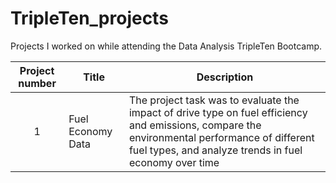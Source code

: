 # TripleTen_projects
Projects I worked on while attending the Data Analysis TripleTen Bootcamp.


| Project number | Title | Description |
| :-----------: | ----------- |----------- |
| 1 | Fuel Economy Data| The project task was to evaluate the impact of drive type on fuel efficiency and emissions, compare the environmental performance of different fuel types, and analyze trends in fuel economy over time |
